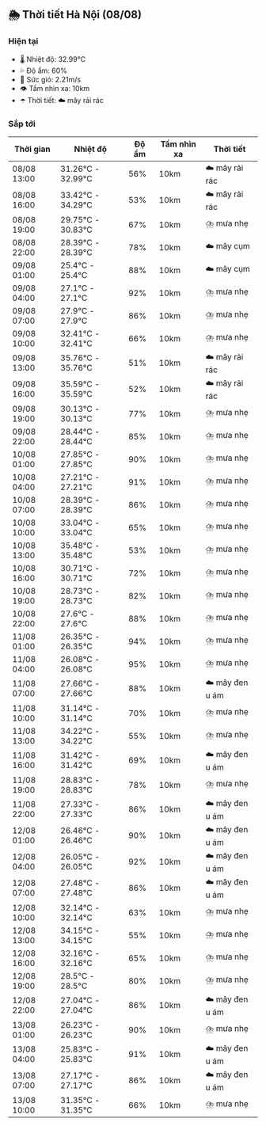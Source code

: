 ## 🌦️ Thời tiết Hà Nội (08/08)

### Hiện tại

- 🌡️ Nhiệt độ: 32.99℃
- 💦 Độ ẩm: 60%
- 💨 Sức gió: 2.21m/s
- 👁️ Tầm nhìn xa: 10km
- ☂️ Thời tiết: ☁️ mây rải rác

### Sắp tới

| Thời gian | Nhiệt độ | Độ ẩm | Tầm nhìn xa | Thời tiết |
| --- | --- | --- | --- | --- |
| 08/08 13:00 | 31.26℃ - 32.99℃ | 56% | 10km | ☁️ mây rải rác |
| 08/08 16:00 | 33.42℃ - 34.29℃ | 53% | 10km | ☁️ mây rải rác |
| 08/08 19:00 | 29.75℃ - 30.83℃ | 67% | 10km | ⛈️ mưa nhẹ |
| 08/08 22:00 | 28.39℃ - 28.39℃ | 78% | 10km | ☁️ mây cụm |
| 09/08 01:00 | 25.4℃ - 25.4℃ | 88% | 10km | ☁️ mây cụm |
| 09/08 04:00 | 27.1℃ - 27.1℃ | 92% | 10km | ⛈️ mưa nhẹ |
| 09/08 07:00 | 27.9℃ - 27.9℃ | 86% | 10km | ⛈️ mưa nhẹ |
| 09/08 10:00 | 32.41℃ - 32.41℃ | 66% | 10km | ⛈️ mưa nhẹ |
| 09/08 13:00 | 35.76℃ - 35.76℃ | 51% | 10km | ☁️ mây rải rác |
| 09/08 16:00 | 35.59℃ - 35.59℃ | 52% | 10km | ☁️ mây rải rác |
| 09/08 19:00 | 30.13℃ - 30.13℃ | 77% | 10km | ⛈️ mưa nhẹ |
| 09/08 22:00 | 28.44℃ - 28.44℃ | 85% | 10km | ⛈️ mưa nhẹ |
| 10/08 01:00 | 27.85℃ - 27.85℃ | 90% | 10km | ⛈️ mưa nhẹ |
| 10/08 04:00 | 27.21℃ - 27.21℃ | 91% | 10km | ⛈️ mưa nhẹ |
| 10/08 07:00 | 28.39℃ - 28.39℃ | 86% | 10km | ⛈️ mưa nhẹ |
| 10/08 10:00 | 33.04℃ - 33.04℃ | 65% | 10km | ⛈️ mưa nhẹ |
| 10/08 13:00 | 35.48℃ - 35.48℃ | 53% | 10km | ⛈️ mưa nhẹ |
| 10/08 16:00 | 30.71℃ - 30.71℃ | 72% | 10km | ⛈️ mưa nhẹ |
| 10/08 19:00 | 28.73℃ - 28.73℃ | 82% | 10km | ⛈️ mưa nhẹ |
| 10/08 22:00 | 27.6℃ - 27.6℃ | 88% | 10km | ⛈️ mưa nhẹ |
| 11/08 01:00 | 26.35℃ - 26.35℃ | 94% | 10km | ⛈️ mưa nhẹ |
| 11/08 04:00 | 26.08℃ - 26.08℃ | 95% | 10km | ⛈️ mưa nhẹ |
| 11/08 07:00 | 27.66℃ - 27.66℃ | 88% | 10km | ☁️ mây đen u ám |
| 11/08 10:00 | 31.14℃ - 31.14℃ | 70% | 10km | ⛈️ mưa nhẹ |
| 11/08 13:00 | 34.22℃ - 34.22℃ | 55% | 10km | ⛈️ mưa nhẹ |
| 11/08 16:00 | 31.42℃ - 31.42℃ | 69% | 10km | ☁️ mây đen u ám |
| 11/08 19:00 | 28.83℃ - 28.83℃ | 78% | 10km | ⛈️ mưa nhẹ |
| 11/08 22:00 | 27.33℃ - 27.33℃ | 86% | 10km | ☁️ mây đen u ám |
| 12/08 01:00 | 26.46℃ - 26.46℃ | 90% | 10km | ☁️ mây đen u ám |
| 12/08 04:00 | 26.05℃ - 26.05℃ | 92% | 10km | ☁️ mây đen u ám |
| 12/08 07:00 | 27.48℃ - 27.48℃ | 86% | 10km | ☁️ mây đen u ám |
| 12/08 10:00 | 32.14℃ - 32.14℃ | 63% | 10km | ⛈️ mưa nhẹ |
| 12/08 13:00 | 34.15℃ - 34.15℃ | 55% | 10km | ⛈️ mưa nhẹ |
| 12/08 16:00 | 32.16℃ - 32.16℃ | 65% | 10km | ⛈️ mưa nhẹ |
| 12/08 19:00 | 28.5℃ - 28.5℃ | 80% | 10km | ⛈️ mưa nhẹ |
| 12/08 22:00 | 27.04℃ - 27.04℃ | 86% | 10km | ☁️ mây đen u ám |
| 13/08 01:00 | 26.23℃ - 26.23℃ | 90% | 10km | ⛈️ mưa nhẹ |
| 13/08 04:00 | 25.83℃ - 25.83℃ | 91% | 10km | ☁️ mây đen u ám |
| 13/08 07:00 | 27.17℃ - 27.17℃ | 86% | 10km | ☁️ mây đen u ám |
| 13/08 10:00 | 31.35℃ - 31.35℃ | 66% | 10km | ⛈️ mưa nhẹ |
